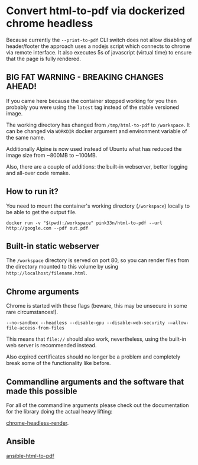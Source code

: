 # Convert html-to-pdf via dockerized chrome headless

Because currently the `--print-to-pdf` CLI switch does not allow disabling of
header/footer the approach uses a nodejs script which connects to chrome via
remote interface. It also executes 5s of javascript (virtual time) to ensure
that the page is fully rendered.

## BIG FAT WARNING - BREAKING CHANGES AHEAD!

If you came here because the container stopped working for you then
probably you were using the `latest` tag instead of the stable versioned
image.

The working directory has changed from `/tmp/html-to-pdf` to `/workspace`. It can
be changed via `WORKDIR` docker argument and environment variable of the same name.

Additionally Alpine is now used instead of Ubuntu what has reduced the image size
from ~800MB to ~100MB.

Also, there are a couple of additions: the built-in webserver, better logging
and all-over code remake.

## How to run it?

You need to mount the container's working directory (`/workspace`) locally
to be able to get the output file.

```
docker run -v "$(pwd):/workspace" pink33n/html-to-pdf --url http://google.com --pdf out.pdf
```

## Built-in static webserver

The `/workspace` directory is served on port 80, so you can render files from
the directory mounted to this volume by using `http://localhost/filename.html`.

## Chrome arguments

Chrome is started with these flags (beware, this may be unsecure in some rare circumstances!).

```
--no-sandbox --headless --disable-gpu --disable-web-security -–allow-file-access-from-files
```

This means that `file://` should also work, nevertheless, using the built-in web
server is recommended instead.

Also expired certificates should no longer be a problem and completely break
some of the functionality like before.

## Commandline arguments and the software that made this possible

For all of the commandline arguments please check out the documentation for the library doing the actual heavy lifting:

[chrome-headless-render](https://github.com/Szpadel/chrome-headless-render-pdf).


## Ansible

[ansible-html-to-pdf](https://github.com/pinkeen/ansible-html-to-pdf)
